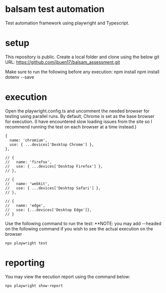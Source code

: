# balsam test automation
Test automation framework using playwright and Typescript.

# setup
This repository is public.
Create a local folder and clone using the below git URL:
    https://github.com/jbuen17/balsam_assessment.git

Make sure to run the following before any execution:
    npm install
    npm install dotenv --save

# execution
Open the playwright.config.ts and uncomment the needed browser for testing using parallel runs. By default, Chrome is set as the base browser for execution.
(I have encountered slow loading issues from the site so I recommend running the test on each browser at a time instead.)

    {
      name: 'chromium',
      use: { ...devices['Desktop Chrome'] },
    },

    // {
    //   name: 'firefox',
    //   use: { ...devices['Desktop Firefox'] },
    // },

    // {
    //   name: 'webkit',
    //   use: { ...devices['Desktop Safari'] },
    // },

    // {
    //   name: 'edge',
    //   use: {...devices['Desktop Edge']},
    // }

Use the following command to run the test:
    **NOTE: you may add --headed on the following command if you wish to see the actual execution on the browser
    
    npx playwright test


# reporting

You may view the eecution report using the command below:

    npx playwright show-report